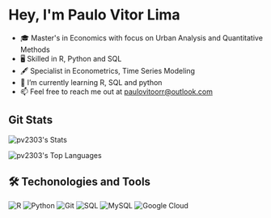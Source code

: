 # Hey, I'm Paulo Vitor Lima

- 🎓 Master's in Economics with focus on Urban Analysis and Quantitative Methods
- 🖥️ Skilled in R, Python and SQL
- 🖋️ Specialist in Econometrics, Time Series Modeling
- 🌱 I’m currently learning R, SQL and python
- 📫 Feel free to reach me out at paulovitoorr@outlook.com

## Git Stats
![pv2303's Stats](https://github-readme-stats.vercel.app/api?username=pv2303&theme=tokyonight&show_icons=true&hide_border=true&count_private=true)

![pv2303's Top Languages](https://github-readme-stats.vercel.app/api/top-langs/?username=pv2303&theme=tokyonight&show_icons=true&hide_border=true&layout=compact)

## 🛠️ Techonologies and Tools
![R](https://img.shields.io/badge/r-%23276DC3.svg?style=for-the-badge&logo=r&logoColor=white) ![Python](https://img.shields.io/badge/python-3670A0?style=for-the-badge&logo=python&logoColor=ffdd54) ![Git](https://img.shields.io/badge/git-%23F05033.svg?style=for-the-badge&logo=git&logoColor=white) ![SQL](https://img.shields.io/badge/SQL-316192?style=for-the-badge&logo=postgresql&logoColor=white) ![MySQL](https://img.shields.io/badge/mysql-4479A1.svg?style=for-the-badge&logo=mysql&logoColor=white) ![Google Cloud](https://img.shields.io/badge/GoogleCloud-%234285F4.svg?style=for-the-badge&logo=google-cloud&logoColor=white)
